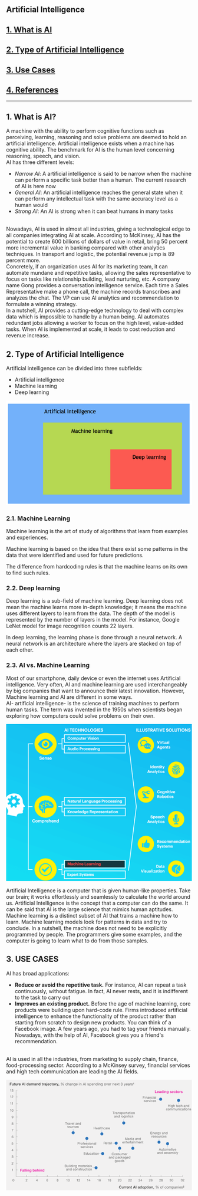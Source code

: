 Artificial Intelligence
---

## [1. What is AI](#what)
## [2. Type of Artificial Intelligence](#classification)
## [3. Use Cases](#usecases)
## [4. References](#references)
---

## 1. What is AI?
A machine with the ability to perform cognitive functions such as perceiving, learning, reasoning and solve problems are deemed to hold an artificial intelligence. Artificial intelligence exists when a machine has cognitive ability. The benchmark for AI is the human level concerning reasoning, speech, and vision.
<br>
AI has three different levels:
- _Narrow AI_: A artificial intelligence is said to be narrow when the machine can perform a specific task better than a human. The current research of AI is here now
- _General AI_: An artificial intelligence reaches the general state when it can perform any intellectual task with the same accuracy level as a human would
- _Strong AI_: An AI is strong when it can beat humans in many tasks
<br>
Nowadays, AI is used in almost all industries, giving a technological edge to all companies integrating AI at scale. According to McKinsey, AI has the potential to create 600 billions of dollars of value in retail, bring 50 percent more incremental value in banking compared with other analytics techniques. In transport and logistic, the potential revenue jump is 89 percent more.
<br>
Concretely, if an organization uses AI for its marketing team, it can automate mundane and repetitive tasks, allowing the sales representative to focus on tasks like relationship building, lead nurturing, etc. A company name Gong provides a conversation intelligence service. Each time a Sales Representative make a phone call, the machine records transcribes and analyzes the chat. The VP can use AI analytics and recommendation to formulate a winning strategy.
<br>
In a nutshell, AI provides a cutting-edge technology to deal with complex data which is impossible to handle by a human being. AI automates redundant jobs allowing a worker to focus on the high level, value-added tasks. When AI is implemented at scale, it leads to cost reduction and revenue increase.

## 2. Type of Artificial Intelligence
Artificial intelligence can be divided into three subfields:
- Artificial intelligence
- Machine learning
- Deep learning

![](./images/AI_types.png)

### 2.1. Machine Learning
Machine learning is the art of study of algorithms that learn from examples and experiences.

Machine learning is based on the idea that there exist some patterns in the data that were identified and used for future predictions.

The difference from hardcoding rules is that the machine learns on its own to find such rules.

### 2.2. Deep learning
Deep learning is a sub-field of machine learning. Deep learning does not mean the machine learns more in-depth knowledge; it means the machine uses different layers to learn from the data. The depth of the model is represented by the number of layers in the model. For instance, Google LeNet model for image recognition counts 22 layers.

In deep learning, the learning phase is done through a neural network. A neural network is an architecture where the layers are stacked on top of each other.

### 2.3. AI vs. Machine Learning
Most of our smartphone, daily device or even the internet uses Artificial intelligence. Very often, AI and machine learning are used interchangeably by big companies that want to announce their latest innovation. However, Machine learning and AI are different in some ways.
<br>
AI- artificial intelligence- is the science of training machines to perform human tasks. The term was invented in the 1950s when scientists began exploring how computers could solve problems on their own.

![](./images/AI_vs_ML.png)

Artificial Intelligence is a computer that is given human-like properties. Take our brain; it works effortlessly and seamlessly to calculate the world around us. Artificial Intelligence is the concept that a computer can do the same. It can be said that AI is the large science that mimics human aptitudes.
<br>
Machine learning is a distinct subset of AI that trains a machine how to learn. Machine learning models look for patterns in data and try to conclude. In a nutshell, the machine does not need to be explicitly programmed by people. The programmers give some examples, and the computer is going to learn what to do from those samples.

## 3. USE CASES
AI has broad applications:
- **Reduce or avoid the repetitive task.** 
For instance, AI can repeat a task continuously, without fatigue. In fact, AI never rests, and it is indifferent to the task to carry out
- **Improves an existing product.** 
Before the age of machine learning, core products were building upon hard-code rule. Firms introduced artificial intelligence to enhance the functionality of the product rather than starting from scratch to design new products. You can think of a Facebook image. A few years ago, you had to tag your friends manually. Nowadays, with the help of AI, Facebook gives you a friend's recommendation.

<br>
AI is used in all the industries, from marketing to supply chain, finance, food-processing sector. According to a McKinsey survey, financial services and high tech communication are leading the AI fields.

![](./images/AI_demands.png)




